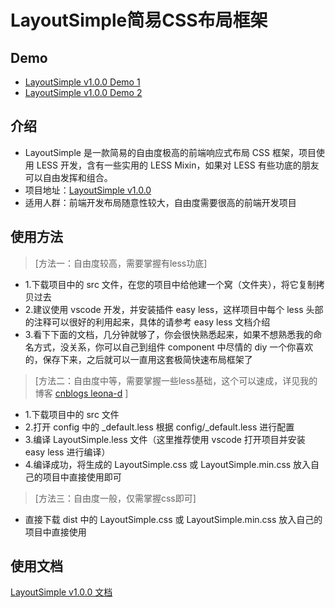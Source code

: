 # LayoutSimple简易CSS布局框架
## Demo
- [LayoutSimple v1.0.0 Demo 1](https://qc-web-y.github.io/LayoutSimple/demo/demo.html "LayoutSimple v0.1.0 Demo 1")
- [LayoutSimple v1.0.0 Demo 2](https://qc-web-y.github.io/LayoutSimple/demo/demo-ver-cen.html "LayoutSimple v0.1.0 Demo 2")

## 介绍
- LayoutSimple 是一款简易的自由度极高的前端响应式布局 CSS 框架，项目使用 LESS 开发，含有一些实用的 LESS Mixin，如果对 LESS 有些功底的朋友可以自由发挥和组合。
- 项目地址：[LayoutSimple v1.0.0](https://github.com/qc-web-y/LayoutSimple "LayoutSimple v1.0.0")
- 适用人群：前端开发布局随意性较大，自由度需要很高的前端开发项目

## 使用方法
> [方法一：自由度较高，需要掌握有less功底]
- 1.下载项目中的 src 文件，在您的项目中给他建一个窝（文件夹），将它复制拷贝过去
- 2.建议使用 vscode 开发，并安装插件 easy less，这样项目中每个 less 头部的注释可以很好的利用起来，具体的请参考 easy less 文档介绍
- 3.看下下面的文档，几分钟就够了，你会很快熟悉起来，如果不想熟悉我的命名方式，没关系，你可以自己到组件 component 中尽情的 diy 一个你喜欢的，保存下来，之后就可以一直用这套极简快速布局框架了

> [方法二：自由度中等，需要掌握一些less基础，这个可以速成，详见我的博客 [cnblogs leona-d](https://www.cnblogs.com/leona-d/category/940013.html "cnblogs leona-d") ]
- 1.下载项目中的 src 文件
- 2.打开 config 中的 _default.less 根据 config/_default.less 进行配置
- 3.编译 LayoutSimple.less 文件（这里推荐使用 vscode 打开项目并安装 easy less 进行编译）
- 4.编译成功，将生成的 LayoutSimple.css 或 LayoutSimple.min.css 放入自己的项目中直接使用即可

> [方法三：自由度一般，仅需掌握css即可]
- 直接下载 dist 中的 LayoutSimple.css 或 LayoutSimple.min.css 放入自己的项目中直接使用

## 使用文档
[LayoutSimple v1.0.0 文档](https://qc-web-y.github.io/LayoutSimple/demo/demo.html "LayoutSimple v0.1.0 doc")

